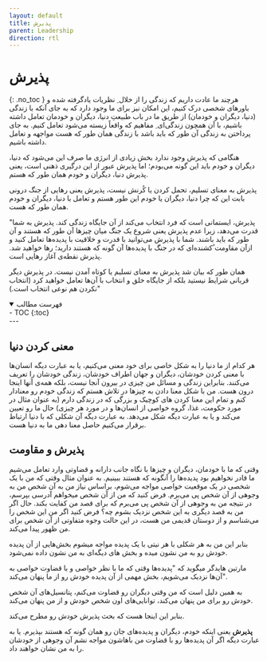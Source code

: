 ```yaml
---
layout: default
title: پذیرش
parent: Leadership
direction: rtl
---
```


# پذیرش
{: .no_toc }
هرچند ما عادت داریم که زندگی را از خلال ِ نظریات یادگرفته شده و باورهای شخصی درک کنیم، این امکان نیز برای ما وجود دارد که به جای آنکه با زندگی (دنیا، دیگران و خودمان) از طریق ما در باب طبیعتِ دنیا، دیگران و خودمان تعامل داشته باشیم، با آن همچون زندگی‌ای ِ مفاهیم که واقعاً زیسته می‌شود تعامل کنیم. به جای پرداختن به زندگی آن طور که باید باشد با زندگی همان طور که هست مواجهه و تعامل داشته باشیم.

هنگامی که پذیرش وجود ندارد بخش زیادی از انرژی ما صرف این می‌شود که دنیا، دیگران و خودم باید این گونه می‌بودم؛ اما پذیرش عبور از این درگیری ذهنی است، یعنی پذیرش دنیا، دیگران و خودم همان طور که هستم.

پذیرش به معنای تسلیم، تحمل کردن یا کُرنش نیست، پذیرش یعنی رهایی از جنگ درونی بابت این که چرا دنیا، دیگران یا خودم این طور هستم و تعامل با دنیا، دیگران و خودم همان طور که هست.

"پذیرش، ایستمانی است که فرد انتخاب می‌کند از آن جایگاه زندگی کند. پذیرش به شما قدرت می‌دهد، زیرا عدم پذیرش یعنی شروع یک جنگ میان چیزها آن طور که هستند و آن
طور که باید باشند. شما با پذیرش می‌توانید با قدرت و خلاقیت با پدیده‌ها تعامل کنید و ازآن مقاومت  ُکشنده‌ای که در جنگ با پدیده‌ها آن گونه که هستند دارید؛ رها خواهید شد. پذیرش نقطه‌ی آغاز رهایی است.

همان طور که بیان شد پذیرش به معنای تسلیم یا کوتاه آمدن نیست. در پذیرش دیگر قربانی شرایط نیستید بلکه از جایگاه خلق و انتخاب با آن‌ها تعامل خواهید کرد (انتخاب نکردن هم نوعی انتخاب است.)"



<details open markdown="block">
  <summary>فهرست مطالب</summary>
  - TOC
  {:toc}
</details>
---

## معنی کردن دنیا
هر کدام از ما دنیا را به شکل خاصی برای خود معنی می‌کنیم، یا به عبارت دیگه انسان‌ها با معنی کردن خودشان، دیگران و جهان اطراف خودشان، زندگی خودشان را تعریف می‌کنند. بنابراین زندگی و مسائل من چیزی در بیرون آنجا نیست، بلکه همه‌ی آنها اینجا درون هست. من با شکل معنا دادن به چیزها در تلاش هستم که زندگی خودم رو معنادار کنم و تمام این معنا کردن های کوچیک و بزرگی که در زندگی دارم (به عنوان مثال در مورد حکومت، غذا، گروه خواصی از انسان‌ها و در مورد هر چیزی) حال ما رو تعیین می‌کند و یا به عبارت دیگه شکل می‌دهد. به عبارت دیگه آن شکلی که با دنیا ارتباط برقرار می‌کنیم حاصل معنا دهی ما به دنیا هست.

## پذیرش و مقاومت
وقتی که ما با خودمان، دیگران و چیزها با نگاه جانب دارانه و قضاوتی وارد تعامل می‌شیم ما قادر نخواهیم بود پدیده‌ها را آنگونه که هستند ببینیم. به عنوان مثال وقتی که من با یک شخصی در یک موقعیت خواصی مواجه می‌شوم، براساس نیاز من به آن شخص من به وجوهی از آن شخص پی می‌برم. فرض کنید که من از آن شخص میخواهم آدرسی بپرسم، در نتیجه من به وجوهی از آن شخص پی می‌برم که برای قصد من کفایت بکند. حال اگر من به قصد دیگری به این شخص نزدیک بشوم چه؟ فرض کنید اگر من این شخص را می‌شناسم و از دوستان قدیمی من هست، در این حالت وجوه متفاوتی از آن شخص برای من ظهور پیدا می‌کند.

بنابر این من به هر شکلی با هر نیتی با یک پدیده مواجه میشوم بخش‌هایی از آن پدیده خودش رو به من نشون میده و بخش های دیگه‌ای به من نشون داده نمی‌شود.

مارتین هایدگر میگوید که "پدیده‌ها وقتی که ما با نظر خواصی و با قضاوت خواصی به آن‌ها نزدیک می‌شویم، بخش مهمی از آن پدیده خودش رو از ما پنهان می‌کند".

به همین دلیل است که من وقتی دیگران رو قضاوت می‌کنم، پتانسیل‌های آن شخص خودش رو برای من پنهان می‌کند، توانایی‌های اون شخص خودش و از من پنهان می‌کند.

بنابر این اینجا هست که بحث پذیرش خودش رو مطرح می‌کند.

**پذیرش** یعنی اینکه خودم، دیگران و پدیده‌های جان رو همان گونه که هستند بپذیرم. یا به عبارت دیگه اگر آن پدیده‌ها رو با قضاوت من باهاشون مواجه نشم آن وجوهی از خودشان را به من نشان خواهند داد.


